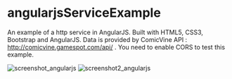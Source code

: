 # angularjsServiceExample
An example of a http service in AngularJS. 
Built with HTML5, CSS3, Bootstrap and AngularJS.
Data is provided by ComicVine API : http://comicvine.gamespot.com/api/ .
You need to enable CORS to test this example.

![screenshot_angularjs](https://cloud.githubusercontent.com/assets/15845482/19024954/6ba1eff4-8910-11e6-8627-4d7fbfb7848b.png)
![screenshot2_angularjs](https://cloud.githubusercontent.com/assets/15845482/19024955/71a15a98-8910-11e6-83e8-dfa65ea8b333.png)
